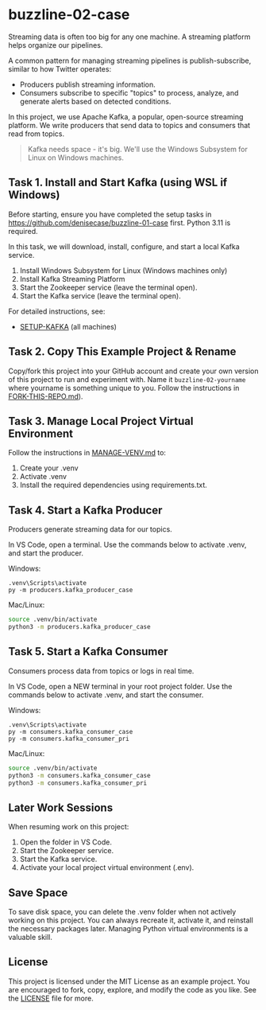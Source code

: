 # buzzline-02-case

Streaming data is often too big for any one machine. 
A streaming platform helps organize our pipelines.

A common pattern for managing streaming pipelines is publish-subscribe, similar to how Twitter operates:

- Producers publish streaming information.
- Consumers subscribe to specific "topics" to process, analyze, and generate alerts based on detected conditions.

In this project, we use Apache Kafka, a popular, open-source streaming platform.
We write producers that send data to topics and consumers that read from topics.

> Kafka needs space - it's big. We'll use the Windows Subsystem for Linux on Windows machines. 

## Task 1. Install and Start Kafka (using WSL if Windows)

Before starting, ensure you have completed the setup tasks in <https://github.com/denisecase/buzzline-01-case> first. 
Python 3.11 is required. 

In this task, we will download, install, configure, and start a local Kafka service. 

1. Install Windows Subsystem for Linux (Windows machines only)
2. Install Kafka Streaming Platform
3. Start the Zookeeper service (leave the terminal open).
4. Start the Kafka service (leave the terminal open).

For detailed instructions, see:

- [SETUP-KAFKA](docs/SETUP-KAFKA.md) (all machines)


## Task 2. Copy This Example Project & Rename

Copy/fork this project into your GitHub account
and create your own version of this project to run and experiment with. 
Name it `buzzline-02-yourname` where yourname is something unique to you.
Follow the instructions in [FORK-THIS-REPO.md](https://github.com/denisecase/buzzline-01-case/blob/main/docs/FORK-THIS-REPO.md)).
    

## Task 3. Manage Local Project Virtual Environment

Follow the instructions in [MANAGE-VENV.md](https://github.com/denisecase/buzzline-01-case/blob/main/docs/MANAGE-VENV.md) to:
1. Create your .venv
2. Activate .venv
3. Install the required dependencies using requirements.txt.

## Task 4. Start a Kafka Producer

Producers generate streaming data for our topics.

In VS Code, open a terminal.
Use the commands below to activate .venv, and start the producer. 

Windows:
```shell
.venv\Scripts\activate
py -m producers.kafka_producer_case
```

Mac/Linux:
```zsh
source .venv/bin/activate
python3 -m producers.kafka_producer_case
```

## Task 5. Start a Kafka Consumer

Consumers process data from topics or logs in real time.

In VS Code, open a NEW terminal in your root project folder. 
Use the commands below to activate .venv, and start the consumer. 

Windows:
```shell
.venv\Scripts\activate
py -m consumers.kafka_consumer_case
py -m consumers.kafka_consumer_pri
```

Mac/Linux:
```zsh
source .venv/bin/activate
python3 -m consumers.kafka_consumer_case
python3 -m consumers.kafka_consumer_pri
```

## Later Work Sessions
When resuming work on this project:
1. Open the folder in VS Code. 
2. Start the Zookeeper service.
3. Start the Kafka service.
4. Activate your local project virtual environment (.env).

## Save Space
To save disk space, you can delete the .venv folder when not actively working on this project.
You can always recreate it, activate it, and reinstall the necessary packages later. 
Managing Python virtual environments is a valuable skill. 

## License
This project is licensed under the MIT License as an example project. 
You are encouraged to fork, copy, explore, and modify the code as you like. 
See the [LICENSE](LICENSE.txt) file for more.
